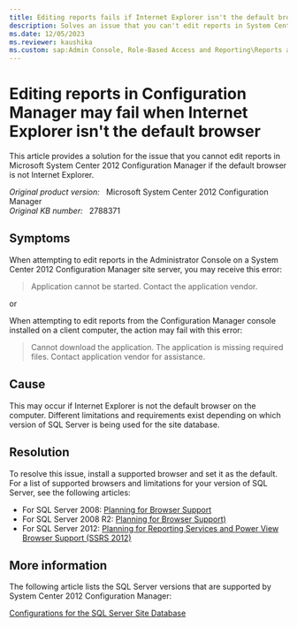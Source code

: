 ```yaml
---
title: Editing reports fails if Internet Explorer isn't the default browser
description: Solves an issue that you can't edit reports in System Center 2012 Configuration Manager if the default browser isn't Internet Explorer.
ms.date: 12/05/2023
ms.reviewer: kaushika
ms.custom: sap:Admin Console, Role-Based Access and Reporting\Reports and subscriptions
---
```

# Editing reports in Configuration Manager may fail when Internet Explorer isn't the default browser

This article provides a solution for the issue that you cannot edit reports in Microsoft System Center 2012 Configuration Manager if the default browser is not Internet Explorer.

_Original product version:_ &nbsp; Microsoft System Center 2012 Configuration Manager  
_Original KB number:_ &nbsp; 2788371

## Symptoms

When attempting to edit reports in the Administrator Console on a System Center 2012 Configuration Manager site server, you may receive this error:

> Application cannot be started. Contact the application vendor.

or

When attempting to edit reports from the Configuration Manager console installed on a client computer, the action may fail with this error:

> Cannot download the application. The application is missing required files. Contact application vendor for assistance.

## Cause

This may occur if Internet Explorer is not the default browser on the computer. Different limitations and requirements exist depending on which version of SQL Server is being used for the site database.

## Resolution

To resolve this issue, install a supported browser and set it as the default. For a list of supported browsers and limitations for your version of SQL Server, see the following articles:

- For SQL Server 2008: [Planning for Browser Support](/previous-versions/sql/sql-server-2008/ms156511(v=sql.100))
- For SQL Server 2008 R2: [Planning for Browser Support)](/previous-versions/sql/sql-server-2008-r2/ms156511(v=sql.105))
- For SQL Server 2012: [Planning for Reporting Services and Power View Browser Support (SSRS 2012)](/previous-versions/sql/sql-server-2012/ms156511(v=sql.110))

## More information

The following article lists the SQL Server versions that are supported by System Center 2012 Configuration Manager:

[Configurations for the SQL Server Site Database](/previous-versions/system-center/system-center-2012-R2/gg682077(v=technet.10))
